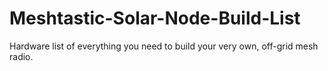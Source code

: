 # Meshtastic-Solar-Node-Build-List
Hardware list of everything you need to build your very own, off-grid mesh radio.

